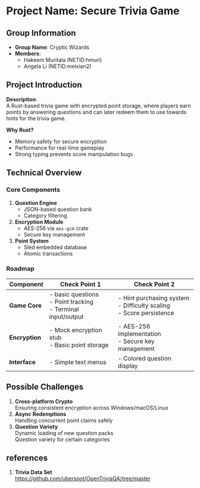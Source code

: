 # Project Name: Secure Trivia Game

## Group Information
- **Group Name**: Cryptic Wizards 
- **Members**:
  - Hakeem Muritala (NETID:hmuri)
  - Angela Li (NETID:meixian2)

## Project Introduction
**Description**:  
A Rust-based trivia game with encrypted point storage, where players earn points by answering questions and can later redeem them to use towards hints for the trivia game.  

**Why Rust?**  
- Memory safety for secure encryption  
- Performance for real-time gameplay  
- Strong typing prevents score manipulation bugs  

## Technical Overview
### Core Components
1. **Question Engine**  
   - JSON-based question bank  
   - Category filtering  
2. **Encryption Module**  
   - AES-256 via `aes-gcm` crate  
   - Secure key management  
3. **Point System**  
   - Sled embedded database  
   - Atomic transactions  



### Roadmap 

| Component       | Check Point 1                | Check Point 2                |
|-----------------|-------------------------------|-------------------------------|
| **Game Core**   | - basic questions<br>- Point tracking<br>- Terminal input/output | - Hint purchasing system<br>- Difficulty scaling<br>- Score persistence |
| **Encryption**| - Mock encryption stub<br>- Basic point storage          |  - AES-256 implementation<br>- Secure key management<br>         |
| **Interface**   | - Simple text menus           | - Colored question display    |


## Possible Challenges
1. **Cross-platform Crypto**  
   Ensuring consistent encryption across Windows/macOS/Linux  
2. **Async Redemptions**  
   Handling concurrent point claims safely  
3. **Question Variety**  
   Dynamic loading of new question packs  
   Question variety for certain categories

## references 
1. **Trivia Data Set**  
   https://github.com/uberspot/OpenTriviaQA/tree/master
   
